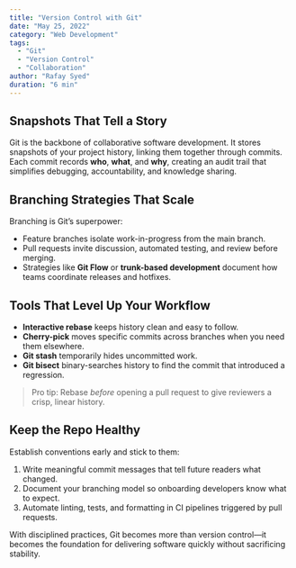 ```yaml
---
title: "Version Control with Git"
date: "May 25, 2022"
category: "Web Development"
tags:
  - "Git"
  - "Version Control"
  - "Collaboration"
author: "Rafay Syed"
duration: "6 min"
---
```


## Snapshots That Tell a Story

Git is the backbone of collaborative software development. It stores snapshots of your project history, linking them together through commits. Each commit records **who**, **what**, and **why**, creating an audit trail that simplifies debugging, accountability, and knowledge sharing.

## Branching Strategies That Scale

Branching is Git’s superpower:

- Feature branches isolate work-in-progress from the main branch.  
- Pull requests invite discussion, automated testing, and review before merging.  
- Strategies like **Git Flow** or **trunk-based development** document how teams coordinate releases and hotfixes.

## Tools That Level Up Your Workflow

- **Interactive rebase** keeps history clean and easy to follow.  
- **Cherry-pick** moves specific commits across branches when you need them elsewhere.  
- **Git stash** temporarily hides uncommitted work.  
- **Git bisect** binary-searches history to find the commit that introduced a regression.

> Pro tip: Rebase *before* opening a pull request to give reviewers a crisp, linear history.

## Keep the Repo Healthy

Establish conventions early and stick to them:

1. Write meaningful commit messages that tell future readers what changed.  
2. Document your branching model so onboarding developers know what to expect.  
3. Automate linting, tests, and formatting in CI pipelines triggered by pull requests.

With disciplined practices, Git becomes more than version control—it becomes the foundation for delivering software quickly without sacrificing stability.
